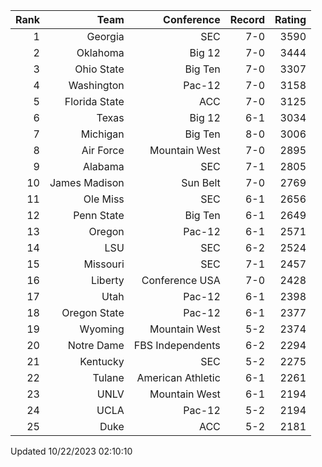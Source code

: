 | Rank  | Team                 | Conference           | Record   | Rating |
| ---:  | ---:                 | ---:                 | ---:     | ---:   |
| 1     | Georgia              | SEC                  | 7-0      | 3590   |
| 2     | Oklahoma             | Big 12               | 7-0      | 3444   |
| 3     | Ohio State           | Big Ten              | 7-0      | 3307   |
| 4     | Washington           | Pac-12               | 7-0      | 3158   |
| 5     | Florida State        | ACC                  | 7-0      | 3125   |
| 6     | Texas                | Big 12               | 6-1      | 3034   |
| 7     | Michigan             | Big Ten              | 8-0      | 3006   |
| 8     | Air Force            | Mountain West        | 7-0      | 2895   |
| 9     | Alabama              | SEC                  | 7-1      | 2805   |
| 10    | James Madison        | Sun Belt             | 7-0      | 2769   |
| 11    | Ole Miss             | SEC                  | 6-1      | 2656   |
| 12    | Penn State           | Big Ten              | 6-1      | 2649   |
| 13    | Oregon               | Pac-12               | 6-1      | 2571   |
| 14    | LSU                  | SEC                  | 6-2      | 2524   |
| 15    | Missouri             | SEC                  | 7-1      | 2457   |
| 16    | Liberty              | Conference USA       | 7-0      | 2428   |
| 17    | Utah                 | Pac-12               | 6-1      | 2398   |
| 18    | Oregon State         | Pac-12               | 6-1      | 2377   |
| 19    | Wyoming              | Mountain West        | 5-2      | 2374   |
| 20    | Notre Dame           | FBS Independents     | 6-2      | 2294   |
| 21    | Kentucky             | SEC                  | 5-2      | 2275   |
| 22    | Tulane               | American Athletic    | 6-1      | 2261   |
| 23    | UNLV                 | Mountain West        | 6-1      | 2194   |
| 24    | UCLA                 | Pac-12               | 5-2      | 2194   |
| 25    | Duke                 | ACC                  | 5-2      | 2181   |

Updated 10/22/2023 02:10:10
